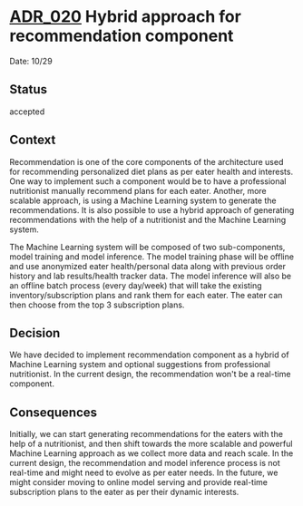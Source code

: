 # [ADR_020](../../../README.md) Hybrid approach for recommendation component

Date: 10/29

## Status

accepted

## Context

Recommendation is one of the core components of the architecture used for recommending personalized diet plans as per eater health and interests. One way to implement such a component would be to have a professional nutritionist manually recommend plans for each eater. Another, more scalable approach, is using a Machine Learning system to generate the recommendations. It is also possible to use a hybrid approach of generating recommendations with the help of a nutritionist and the Machine Learning system.

The Machine Learning system will be composed of two sub-components, model training and model inference. The model training phase will be offline and use anonymized eater health/personal data along with previous order history and lab results/health tracker data. The model inference will also be an offline batch process (every day/week) that will take the existing inventory/subscription plans and rank them for each eater. The eater can then choose from the top 3 subscription plans.

## Decision

We have decided to implement recommendation component as a hybrid of Machine Learning system and optional suggestions from professional nutritionist. In the current design, the recommendation won't be a real-time component.

## Consequences

Initially, we can start generating recommendations for the eaters with the help of a nutritionist, and then shift towards the more scalable and powerful Machine Learning approach as we collect more data and reach scale. In the current design, the recommendation and model inference process is not real-time and might need to evolve as per eater needs. In the future, we might consider moving to online model serving and provide real-time subscription plans to the eater as per their dynamic interests.
